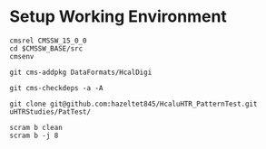 # Setup Working Environment

    cmsrel CMSSW_15_0_0
    cd $CMSSW_BASE/src
    cmsenv

    git cms-addpkg DataFormats/HcalDigi

    git cms-checkdeps -a -A

    git clone git@github.com:hazeltet845/HcaluHTR_PatternTest.git uHTRStudies/PatTest/

    scram b clean
    scram b -j 8

